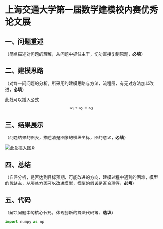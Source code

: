 # 上海交通大学第一届数学建模校内赛优秀论文展

## 一、问题重述

（简单描述对问题的理解，从问题中抓住主干，切勿直接复制原题，**必填**）




## 二、建模思路

（对每一问问题的分析，所采用的建模思路与方法，流程图，有无对方法加以改进，**必填**）

此处可以插入公式
$$x_1 + x_2 = x_3$$



## 三、结果展示

（问题结果的图表，描述清楚图像的横纵坐标，图的意义，**必填**）


![此处插入图片](https://images.gitee.com/uploads/images/2021/1009/091954_d496d102_9125377.png "屏幕截图.png")



## 四、总结

（自评分析，是否达到目标预期，可能改进的方向，建模过程中遇到的困难，模型的优缺点，从哪些方面可以改进模型，模型的假设是否合理等，**必填**）






## 五、代码

（解决问题中的核心代码，体现创新的算法代码等，**选填**）
```python
import numpy as np
```
